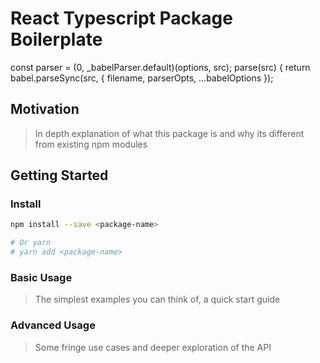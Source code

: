 # React Typescript Package Boilerplate

  const parser = (0, _babelParser.default)(options, src);
    parse(src) {
      return babel.parseSync(src, {
        filename,
        parserOpts,
        ...babelOptions
      });
## Motivation

> In depth explanation of what this package is and why its different from existing npm modules

## Getting Started

### Install

```bash
npm install --save <package-name>

# Or yarn
# yarn add <package-name>
```

### Basic Usage

> The simplest examples you can think of, a quick start guide

### Advanced Usage

> Some fringe use cases and deeper exploration of the API